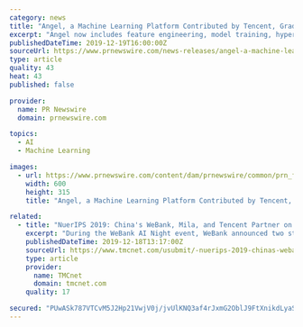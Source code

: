 ```yaml
---
category: news
title: "Angel, a Machine Learning Platform Contributed by Tencent, Graduates from Linux Foundation AI"
excerpt: "Angel now includes feature engineering, model training, hyper-parameter tuning and model serving. The LF AI foundation was founded in 2018 as a greenhouse to grow and sustain open source AI machine learning and deep learning projects from seed to fruition. Founding members of the foundation includes AT&T and Tencent, amongst other global tech ..."
publishedDateTime: 2019-12-19T16:00:00Z
sourceUrl: https://www.prnewswire.com/news-releases/angel-a-machine-learning-platform-contributed-by-tencent-graduates-from-linux-foundation-ai-300977765.html
type: article
quality: 43
heat: 43
published: false

provider:
  name: PR Newswire
  domain: prnewswire.com

topics:
  - AI
  - Machine Learning

images:
  - url: https://www.prnewswire.com/content/dam/prnewswire/common/prn_facebook_sharing_logo.jpg
    width: 600
    height: 315
    title: "Angel, a Machine Learning Platform Contributed by Tencent, Graduates from Linux Foundation AI"

related:
  - title: "NuerIPS 2019: China's WeBank, Mila, and Tencent Partner on AI Federated Learning to Protect Data Privacy"
    excerpt: "During the WeBank AI Night event, WeBank announced two strategic partnerships with Mila and the leading cloud computing platform Tencent Cloud. The cooperation will focus on further developing federated learning, based on WeBank's real-world experiences in finance and fintech, adhering to Mila's core philosophy \"AI for Humanity\", Tencent's \"AI ..."
    publishedDateTime: 2019-12-18T13:17:00Z
    sourceUrl: https://www.tmcnet.com/usubmit/-nuerips-2019-chinas-webank-mila-tencent-partner-ai-/2019/12/18/9071705.htm
    type: article
    provider:
      name: TMCnet
      domain: tmcnet.com
    quality: 17

secured: "PUwASk787VTCvM5J2Hp21VwjV0j/jvUlKNQ3af4rJxmG2OblJ9FtXnikdLyaSjaNgXXK7c8y3yxtLw8op/2G5z9NaPy8n5VypoL1uUmqUtpko8OamKw4TFAetfngLALufesX6j43kjqFIu7ZCh/bMSdSAcxxZa+etfAPTAPcBJ593CV8dP1ZAVY4FZ4pHxenqIQ5mY46j8PMQLRYFVp4cFFULUzREIcI+aQEJ201ovEbdZfglXUHSHQHvUtjI0REuocXfAUOo8hCjFpDUoYMTQ==;32LM8kHzQ3etWfsvExz1Ww=="
---
```


